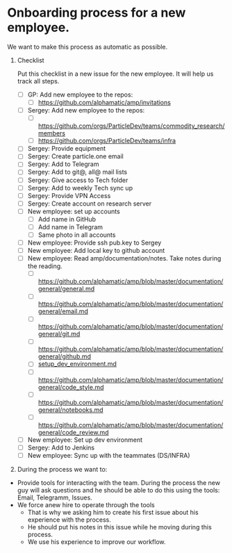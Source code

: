 # Onboarding process for a new employee.

We want to make this process as automatic as possible.

1. Checklist

    Put this checklist in a new issue for the new employee.
    It will help us track all steps.
    
    - [ ] GP: Add new employee to the repos:
        - [ ] https://github.com/alphamatic/amp/invitations
    - [ ] Sergey: Add new employee to the repos:
        - [ ] https://github.com/orgs/ParticleDev/teams/commodity_research/members
        - [ ] https://github.com/orgs/ParticleDev/teams/infra
    - [ ] Sergey: Provide equipment
    - [ ] Sergey: Create particle.one email 
    - [ ] Sergey: Add to Telegram
    - [ ] Sergey: Add to git@, all@ mail lists
    - [ ] Sergey: Give access to Tech folder
    - [ ] Sergey: Add to weekly Tech sync up
    - [ ] Sergey: Provide VPN Access
    - [ ] Sergey: Create account on research server
    - [ ] New employee: set up accounts
      - [ ] Add name in GitHub
      - [ ] Add name in Telegram
      - [ ] Same photo in all accounts
    - [ ] New employee: Provide ssh pub.key to Sergey
    - [ ] New employee: Add local key to github account
    - [ ] New employee: Read amp/documentation/notes. Take notes during the reading.
      - [ ] https://github.com/alphamatic/amp/blob/master/documentation/general/general.md
      - [ ] https://github.com/alphamatic/amp/blob/master/documentation/general/email.md
      - [ ] https://github.com/alphamatic/amp/blob/master/documentation/general/git.md
      - [ ] https://github.com/alphamatic/amp/blob/master/documentation/general/github.md
      - [ ] [setup_dev_environment.md]( https://github.com/alphamatic/amp/blob/master/documentation/general/setup_dev_environment.md)
      - [ ] https://github.com/alphamatic/amp/blob/master/documentation/general/code_style.md
      - [ ] https://github.com/alphamatic/amp/blob/master/documentation/general/notebooks.md
      - [ ] https://github.com/alphamatic/amp/blob/master/documentation/general/code_review.md
    - [ ] New employee: Set up dev environment
    - [ ] Sergey: Add to Jenkins
    - [ ] New employee: Sync up with the teammates (DS/INFRA)

2. During the process we want to:
  - Provide tools for interacting with the team.
  During the process the new guy will ask questions and he should be able to do
  this using the tools: Email, Telegramm, Issues.
  - We force anew hire to operate through the tools
      - That is why we asking him to create his first issue about his experience
        with the process.
      - He should put his notes in this issue while he moving during this
        process.
      - We use his experience to improve our workflow.
